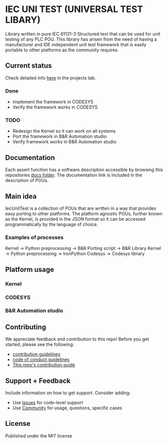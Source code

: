 # IEC UNI TEST (UNIVERSAL TEST LIBARY)

Library written in pure IEC 61131-3 Structured text that can be used for unit testing of any PLC POU. This library has arisen from the need of having a manufacturer and IDE independent unit test framework that is easily portable to other platforms as the community requires.

## Current status

Check detailed info [here](https://github.com/tkucic/iecUniTest/projects) in the projects tab.

### Done

- Implement the framework in CODESYS
- Verify the framework works in CODESYS

### TODO

- Redesign the Kernel so it can work on all systems
- Port the framework in B&R Automation studio
- Verify framework works in B&R Automation studio

## Documentation

Each assert function has a software description accessible by browsing this repositories [docs folder](docs/index.md). The documentation link is included in the description of POUs.

## Main idea

IecUnitTest is a collection of POUs that are written in a way that provides easy porting to other platforms. The platform agnostic POUs, further known as the Kernel, is provided in the JSON format so it can be accessed programmatically by the language of choice.

### Examples of processes

Kernel -> Python preprocessing -> B&R Porting script -> B&R Library
Kernel -> Python preprocessing -> IronPython Codesys -> Codesys library

## Platform usage

### Kernel

### CODESYS

### B&R Automation studio

## Contributing

We appreciate feedback and contribution to this repo! Before you get started, please see the following:

- [contribution guidelines](CONTRIBUTING.md)
- [code of conduct guidelines](CODE-OF-CONDUCT.md)
- [This repo's contribution guide](CONTRIBUTING.md)

## Support + Feedback

Include information on how to get support. Consider adding:

- Use [Issues](issues) for code-level support
- Use [Community]() for usage, questions, specific cases

## License

Published under the MIT license
